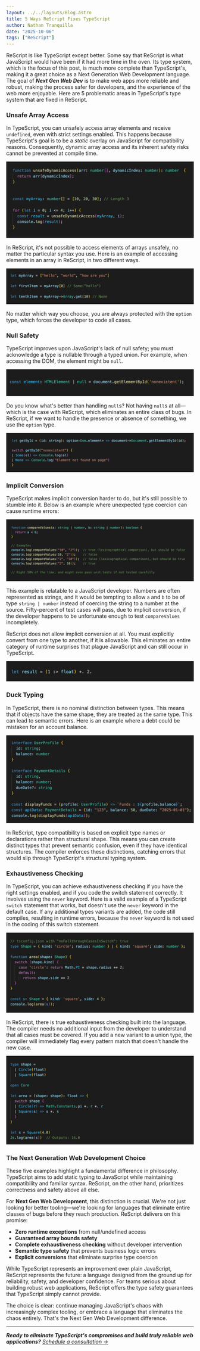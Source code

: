 ```yaml
---
layout: ../../layouts/Blog.astro
title: 5 Ways ReScript Fixes TypeScript
author: Nathan Tranquilla
date: "2025-10-06"
tags: ["ReScript"]
---
```


ReScript is like TypeScript except better. Some say that ReScript is what JavaScript would have been if it had more time in the oven. Its type system, which is the focus of this post, is much more complete than TypeScript's, making it a great choice as a Next Generation Web Development language. The goal of _**Next Gen Web Dev**_ is to make web apps more reliable and robust, making the process safer for developers, and the experience of the web more enjoyable. Here are 5 problematic areas in TypeScript's type system that are fixed in ReScript.

### Unsafe Array Access

In TypeScript, you can unsafely access array elements and receive `undefined`, even with strict settings enabled. This happens because TypeScript's goal is to be a _static_ overlay on JavaScript for compatibility reasons. Consequently, dynamic array access and its inherent safety risks cannot be prevented at compile time.

![Unsafe Array Access in TypeScript](../../assets/blog/5-ways-rescript-fixes-typescript/UnsafeArrayAccessTS.png)

In ReScript, it's not possible to access elements of arrays unsafely, no matter the particular syntax you use. Here is an example of accessing elements in an array in ReScript, in two different ways.

![Safe Array Access In ReScript](../../assets/blog/5-ways-rescript-fixes-typescript/ReScriptArrayAccess.png)

No matter which way you choose, you are always protected with the `option` type, which forces the developer to code all cases.

### Null Safety

TypeScript improves upon JavaScript's lack of null safety; you must acknowledge a type is nullable through a typed union. For example, when accessing the DOM, the element might be `null`.

![Null Safety in TypeScript](../../assets/blog/5-ways-rescript-fixes-typescript/TSNullSafety.png)

Do you know what's better than handling `null`s? Not having `null`s at all—which is the case with ReScript, which eliminates an entire class of bugs. In ReScript, if we want to handle the presence or absence of something, we use the `option` type.

![ReScript Option Type](../../assets/blog/5-ways-rescript-fixes-typescript/ReScriptOptionType.png)

### Implicit Conversion

TypeScript makes implicit conversion harder to do, but it's still possible to stumble into it. Below is an example where unexpected type coercion can cause runtime errors:

![TypeScript Implicit Conversion](../../assets/blog/5-ways-rescript-fixes-typescript/TSImplicitConversion.png)

This example is relatable to a JavaScript developer. Numbers are often represented as strings, and it would be tempting to allow `a` and `b` to be of type `string | number` instead of coercing the string to a number at the source. Fifty-percent of test cases will pass, due to implicit conversion, if the developer happens to be unfortunate enough to test `compareValues` incompletely.

ReScript does not allow implicit conversion at all. You must explicitly convert from one type to another, if it is allowable. This eliminates an entire category of runtime surprises that plague JavaScript and can still occur in TypeScript.

![ReScript Coercion](../../assets/blog/5-ways-rescript-fixes-typescript/ReScriptCoercion.png)

### Duck Typing

In TypeScript, there is no nominal distinction between types. This means that if objects have the same shape, they are treated as the same type. This can lead to semantic errors. Here is an example where a debt could be mistaken for an account balance.

![Duck Typing in TypeScript](../../assets/blog/5-ways-rescript-fixes-typescript/TSDuckTyping.png)

In ReScript, type compatibility is based on explicit type names or declarations rather than structural shape. This means you can create distinct types that prevent semantic confusion, even if they have identical structures. The compiler enforces these distinctions, catching errors that would slip through TypeScript's structural typing system.

### Exhaustiveness Checking

In TypeScript, you can achieve exhaustiveness checking if you have the right settings enabled, and if you code the switch statement correctly. It involves using the `never` keyword. Here is a valid example of a TypeScript `switch` statement that works, but doesn't use the `never` keyword in the default case. If any additional types variants are added, the code still compiles, resulting in runtime errors, because the `never` keyword is not used in the coding of this switch statement.

![Exhaustiveness Checking In TypeScript](../../assets/blog/5-ways-rescript-fixes-typescript/TSExhaustivenessChecking.png)

In ReScript, there is true exhaustiveness checking built into the language. The compiler needs no additional input from the developer to understand that all cases must be covered. If you add a new variant to a union type, the compiler will immediately flag every pattern match that doesn't handle the new case.

![Exhaustiveness Checking In ReScript](../../assets/blog/5-ways-rescript-fixes-typescript/ReScriptExhaustivenessChecking.png)

### The Next Generation Web Development Choice

These five examples highlight a fundamental difference in philosophy. TypeScript aims to add static typing to JavaScript while maintaining compatibility and familiar syntax. ReScript, on the other hand, prioritizes correctness and safety above all else.

For **Next Gen Web Development**, this distinction is crucial. We're not just looking for better tooling—we're looking for languages that eliminate entire classes of bugs before they reach production. ReScript delivers on this promise:

- **Zero runtime exceptions** from null/undefined access
- **Guaranteed array bounds safety**
- **Complete exhaustiveness checking** without developer intervention
- **Semantic type safety** that prevents business logic errors
- **Explicit conversions** that eliminate surprise type coercion

While TypeScript represents an improvement over plain JavaScript, ReScript represents the future: a language designed from the ground up for reliability, safety, and developer confidence. For teams serious about building robust web applications, ReScript offers the type safety guarantees that TypeScript simply cannot provide.

The choice is clear: continue managing JavaScript's chaos with increasingly complex tooling, or embrace a language that eliminates the chaos entirely. That's the Next Gen Web Development difference.

---

_**Ready to eliminate TypeScript's compromises and build truly reliable web applications?** [Schedule a consultation →](/consultation)_
